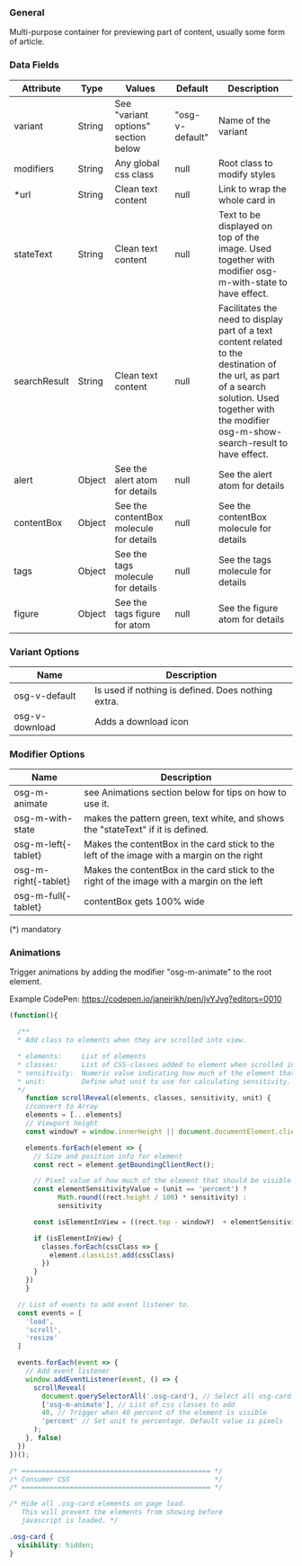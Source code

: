 ### General
Multi-purpose container for previewing part of content, usually some form of article.

### Data Fields
| Attribute | Type | Values | Default | Description |
|---|---|---|---|---|
| variant | String | See "variant options" section below | "osg-v-default" | Name of the variant |
| modifiers | String | Any global css class | null | Root class to modify styles |
| *url | String | Clean text content | null | Link to wrap the whole card in |
| stateText | String | Clean text content | null | Text to be displayed on top of the image. Used together with modifier osg-m-with-state to have effect. |
| searchResult | String | Clean text content | null | Facilitates the need to display part of a text content related to the destination of the url, as part of a search solution. Used together with the modifier osg-m-show-search-result to have effect. |
| alert | Object | See the alert atom for details | null | See the alert atom for details |
| contentBox | Object | See the contentBox molecule for details | null | See the contentBox molecule for details |
| tags | Object | See the tags molecule for details | null | See the tags molecule for details |
| figure | Object | See the tags figure for atom | null | See the figure atom for details |

### Variant Options

| Name | Description |
|------|-------------|
| osg-v-default | Is used if nothing is defined. Does nothing extra. |
| osg-v-download | Adds a download icon |

### Modifier Options
| Name | Description |
|------|-------------|
| osg-m-animate | see Animations section below for tips on how to use it. |
| osg-m-with-state | makes the pattern green, text white, and shows the "stateText" if it is defined. |
| osg-m-left{-tablet} | Makes the contentBox in the card stick to the left of the image with a margin on the right |
| osg-m-right{-tablet} | Makes the contentBox in the card stick to the right of the image with a margin on the left |
| osg-m-full{-tablet} | contentBox gets 100% wide |


(*) mandatory

### Animations
Trigger animations by adding the modifier "osg-m-animate" to the root element.

Example CodePen: https://codepen.io/janeirikh/pen/jvYJvg?editors=0010

```javascript
(function(){

  /**
  * Add class to elements when they are scrolled into view.

  * elements:     List of elements
  * classes:      List of CSS-classes added to element when scrolled into view
  * sensitivity:  Numeric value indicating how much of the element that should be visible in the viewport before triggering.
  * unit:         Define what unit to use for calculating sensitivity. Pixels and percentages are supported. Default value is pixels but this can be changed by using 'percent' as the unit value.
  */
	function scrollReveal(elements, classes, sensitivity, unit) {
    //convert to Array
    elements = [...elements]
    // Viewport height
    const windowY = window.innerHeight || document.documentElement.clientHeight

    elements.forEach(element => {
      // Size and position info for element
      const rect = element.getBoundingClientRect();

      // Pixel value of how much of the element that should be visible before triggering
      const elementSensitivityValue = (unit == 'percent') ?
            Math.round((rect.height / 100) * sensitivity) :
            sensitivity

      const isElementInView = ((rect.top - windowY)  + elementSensitivityValue) <= 0

      if (isElementInView) {
        classes.forEach(cssClass => {
          element.classList.add(cssClass)
        })
      }
    })
	}

  // List of events to add event listener to.
  const events = [
    'load',
    'scroll',
    'resize'
  ]

  events.forEach(event => {
    // Add event listener
    window.addEventListener(event, () => {
      scrollReveal(
        document.querySelectorAll('.osg-card'), // Select all osg-card elements
        ['osg-m-animate'], // List of css classes to add
        40, // Trigger when 40 percent of the element is visible
        'percent' // Set unit to percentage. Default value is pixels
      );
    }, false)
  })
})();
```

```css
/* =============================================== */
/* Consumer CSS                                    */
/* =============================================== */

/* Hide all .osg-card elements on page load.
   This will prevent the elements from showing before
   javascript is loaded. */

.osg-card {
  visibility: hidden;
}
```

